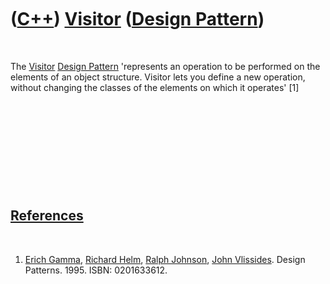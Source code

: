 
 

 

 

 

 

([C++](Cpp.md)) [Visitor](CppDesignPatternVisitor.md) ([Design Pattern](CppDesignPattern.md))
================================================================================================

 

The [Visitor](CppDesignPatternVisitor.md) [Design
Pattern](CppDesignPattern.md) 'represents an operation to be performed
on the elements of an object structure. Visitor lets you define a new
operation, without changing the classes of the elements on which it
operates' \[1\]

 

 

 

 

 

[References](CppReferences.md)
-------------------------------

 

1.  [Erich Gamma](CppErichGamma.md), [Richard
    Helm](CppRichardHelm.md), [Ralph Johnson](CppRalphJohnson.md),
    [John Vlissides](CppJohnVlissides.md). Design Patterns. 1995.
    ISBN: 0201633612.

 

 

 

 

 

 


